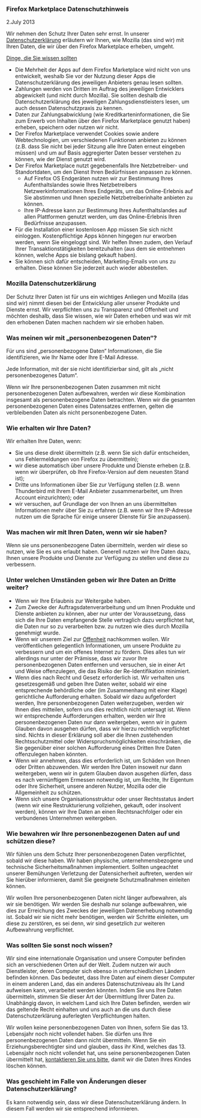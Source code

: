 ### Firefox Marketplace Datenschutzhinweis

2.July 2013

Wir nehmen den Schutz Ihrer Daten sehr ernst. In unserer [Datenschutzerklärung](http://www.mozilla.org/de/privacy/)
erläutern wir Ihnen, wie Mozilla (das sind wir) mit Ihren Daten, die wir über
den Firefox Marketplace erheben, umgeht.

<u>Dinge, die Sie wissen sollten</u>

- Die Mehrheit der Apps auf dem Firefox Marketplace wird nicht von uns entwickelt, weshalb Sie vor der Nutzung dieser Apps die Datenschutzerklärung des jeweiligen Anbieters genau lesen sollten.
- Zahlungen werden von Dritten im Auftrag des jeweiligen Entwicklers abgewickelt (und nicht durch Mozilla). Sie sollten deshalb die Datenschutzerklärung des jeweiligen Zahlungsdienstleisters lesen, um auch dessen Datenschutzpraxis zu kennen.
- Daten zur Zahlungsabwicklung (wie Kreditkarteninformationen, die Sie zum Erwerb von Inhalten über den Firefox Marketplace genutzt haben) erheben, speichern oder nutzen wir nicht.
- Der Firefox Marketplace verwendet Cookies sowie andere Webtechnologien, um verschiedenen Funktionen anbieten zu können (z.B. dass Sie nicht bei jeder Sitzung alle Ihre Daten erneut eingeben müssen) und um auf Basis aggregierter Daten besser verstehen zu können, wie der Dienst genutzt wird.
- Der Firefox Marketplace nutzt gegebenenfalls Ihre Netzbetreiber- und Standortdaten, um den Dienst Ihren Bedürfnissen anpassen zu können.
  - Auf Firefox OS Endgeräten nutzen wir zur Bestimmung Ihres Aufenthaltslandes sowie Ihres Netzbetreibers Netzwerkinformationen Ihres Endgeräts, um das Online-Erlebnis auf Sie abstimmen und Ihnen spezielle Netzbetreiberinhalte anbieten zu können.
  - Ihre IP-Adresse kann zur Bestimmung Ihres Aufenthaltslandes auf allen Plattformen genutzt werden, um das Online-Erlebnis Ihren Bedürfnisse anzupassen.
- Für die Installation einer kostenlosen App müssen Sie sich nicht einloggen. Kostenpflichtige Apps können hingegen nur erworben werden, wenn Sie eingeloggt sind. Wir helfen Ihnen zudem, den Verlauf Ihrer Transaktionstätigkeiten bereitzuhalten (aus dem sie entnehmen können, welche Apps sie bislang gekauft haben).
- Sie können sich dafür entscheiden, Marketing-Emails von uns zu erhalten. Diese können Sie jederzeit auch wieder abbestellen.

### Mozilla Datenschutzerklärung

Der Schutz Ihrer Daten ist für uns ein wichtiges Anliegen und Mozilla (das
sind wir) nimmt diesen bei der Entwicklung aller unserer Produkte und Dienste
ernst. Wir verpflichten uns zu Transparenz und Offenheit und möchten deshalb,
dass Sie wissen, wie wir Daten erheben und was wir mit den erhobenen Daten
machen nachdem wir sie erhoben haben.

### Was meinen wir mit „personenbezogenen Daten“?

Für uns sind „personenbezogene Daten“ Informationen, die Sie identifizieren,
wie Ihr Name oder Ihre E-Mail Adresse.

Jede Information, mit der sie nicht identifizierbar sind, gilt als „nicht
personenbezogenes Datum“.

Wenn wir Ihre personenbezogenen Daten zusammen mit nicht personenbezogenen
Daten aufbewahren, werden wir diese Kombination insgesamt als personenbezogene
Daten betrachten. Wenn wir die gesamten personenbezogenen Daten eines
Datensatzes entfernen, gelten die verbleibenden Daten als nicht
personenbezogene Daten.

### Wie erhalten wir Ihre Daten?

Wir erhalten Ihre Daten, wenn:

- Sie uns diese direkt übermitteln (z.B. wenn Sie sich dafür entscheiden, uns Fehlermeldungen von Firefox zu übermitteln);
- wir diese automatisch über unsere Produkte und Dienste erheben (z.B. wenn wir überprüfen, ob Ihre Firefox-Version auf dem neuesten Stand ist);
- Dritte uns Informationen über Sie zur Verfügung stellen (z.B. wenn Thunderbird mit Ihrem E-Mail Anbieter zusammenarbeitet, um Ihren Account einzurichten); oder
- wir versuchen, auf Grundlage der von Ihnen an uns übermittelten Informationen mehr über Sie zu erfahren (z.B. wenn wir Ihre IP-Adresse nutzen um die Sprache für einige unserer Dienste für Sie anzupassen).

### Was machen wir mit Ihren Daten, wenn wir sie haben?

Wenn sie uns personenbezogene Daten übermitteln, werden wir diese so nutzen,
wie Sie es uns erlaubt haben. Generell nutzen wir Ihre Daten dazu, Ihnen
unsere Produkte und Dienste zur Verfügung zu stellen und diese zu verbessern.

### Unter welchen Umständen geben wir Ihre Daten an Dritte weiter?

- Wenn wir Ihre Erlaubnis zur Weitergabe haben.
- Zum Zwecke der Auftragsdatenverarbeitung und um Ihnen Produkte und Dienste anbieten zu können, aber nur unter der Voraussetzung, dass sich die Ihre Daten empfangende Stelle vertraglich dazu verpflichtet hat, die Daten nur so zu verarbeiten bzw. zu nutzen wie dies durch Mozilla genehmigt wurde.
- Wenn wir unserem Ziel zur [Offenheit](http://www.mozilla.org/about/manifesto.html) nachkommen wollen. Wir veröffentlichen gelegentlich Informationen, um unsere Produkte zu verbessern und um ein offenes Internet zu fördern. Dies alles tun wir allerdings nur unter der Prämisse, dass wir zuvor Ihre personenbezogenen Daten entfernen und versuchen, sie in einer Art und Weise offenzulegen, die das Risiko der Re-Identifikation minimiert.
- Wenn dies nach Recht und Gesetz erforderlich ist. Wir verhalten uns gesetzesgemäß und geben Ihre Daten weiter, sobald wir eine entsprechende behördliche oder (im Zusammenhang mit einer Klage) gerichtliche Aufforderung erhalten. Sobald wir dazu aufgefordert werden, Ihre personenbezogenen Daten weiterzugeben, werden wir Ihnen dies mitteilen, sofern uns dies rechtlich nicht untersagt ist. Wenn wir entsprechende Aufforderungen erhalten, werden wir Ihre personenbezogenen Daten nur dann weitergeben, wenn wir in gutem Glauben davon ausgehen dürfen, dass wir hierzu rechtlich verpflichtet sind. Nichts in dieser Erklärung soll aber die Ihnen zustehenden Rechtsschutzmittel oder Widerspruchsmöglichkeiten einschränken, die Sie gegenüber einer solchen Aufforderung eines Dritten Ihre Daten offenzulegen haben könnten.
- Wenn wir annehmen, dass dies erforderlich ist, um Schäden von Ihnen oder Dritten abzuwenden. Wir werden Ihre Daten insoweit nur dann weitergeben, wenn wir in gutem Glauben davon ausgehen dürfen, dass es nach vernünftigem Ermessen notwendig ist, um Rechte, Ihr Eigentum oder Ihre Sicherheit, unsere anderen Nutzer, Mozilla oder die Allgemeinheit zu schützen.
- Wenn sich unsere Organisationsstruktur oder unser Rechtsstatus ändert (wenn wir eine Restrukturierung vollziehen, gekauft, oder insolvent werden), können wir Ihre Daten an einen Rechtsnachfolger oder ein verbundenes Unternehmen weitergeben.

### Wie bewahren wir Ihre personenbezogenen Daten auf und schützen diese?

Wir fühlen uns dem Schutz Ihrer personenbezogenen Daten verpflichtet, sobald
wir diese haben. Wir haben physische, unternehmensbezogene und technische
Sicherheitsmaßnahmen implementiert. Sollten ungeachtet unserer Bemühungen
Verletzung der Datensicherheit auftreten, werden wir Sie hierüber informieren,
damit Sie geeignete Schutzmaßnahmen einleiten können.

Wir wollen Ihre personenbezogenen Daten nicht länger aufbewahren, als wir sie
benötigen. Wir werden Sie deshalb nur solange aufbewahren, wie dies zur
Erreichung des Zweckes der jeweiligen Datenerhebung notwendig ist. Sobald wir
sie nicht mehr benötigen, werden wir Schritte einleiten, um diese zu
zerstören, es sei denn, wir sind gesetzlich zur weiteren Aufbewahrung
verpflichtet.

### Was sollten Sie sonst noch wissen?

Wir sind eine internationale Organisation und unsere Computer befinden sich an
verschiedenen Orten auf der Welt. Zudem nutzen wir auch Dienstleister, deren
Computer sich ebenso in unterschiedlichen Ländern befinden können. Das
bedeutet, dass Ihre Daten auf einem dieser Computer in einem anderen Land, das
ein anderes Datenschutzniveau als Ihr Land aufweisen kann, verarbeitet werden
könnten. Indem Sie uns Ihre Daten übermitteln, stimmen Sie dieser Art der
Übermittlung Ihrer Daten zu. Unabhängig davon, in welchem Land sich Ihre Daten
befinden, werden wir das geltende Recht einhalten und uns auch an die uns
durch diese Datenschutzerklärung auferlegten Verpflichtungen halten.

Wir wollen keine personenbezogenen Daten von Ihnen, sofern Sie das 13.
Lebensjahr noch nicht vollendet haben. Sie dürfen uns Ihre personenbezogenen
Daten dann nicht übermitteln. Wenn Sie ein Erziehungsberechtigter sind und
glauben, dass ihr Kind, welches das 13. Lebensjahr noch nicht vollendet hat,
uns seine personenbezogenen Daten übermittelt hat, [kontaktieren Sie uns bitte](https://www.mozilla.org/en-US/privacy/policies/firefox-os/),
damit wir die Daten Ihres Kindes löschen können.

### Was geschieht im Falle von Änderungen dieser Datenschutzerklärung?

Es kann notwendig sein, dass wir diese Datenschutzerklärung ändern. In diesem
Fall werden wir sie entsprechend informieren.
